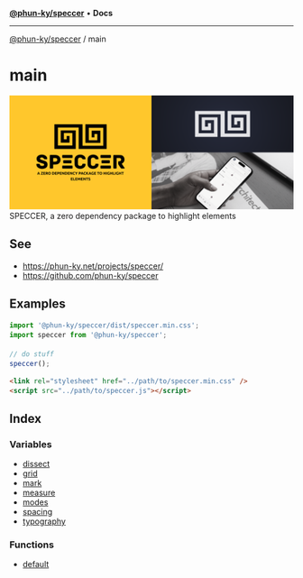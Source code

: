 [**@phun-ky/speccer**](../README.md) • **Docs**

***

[@phun-ky/speccer](../README.md) / main

# main

![Speccer hero, with logo and slogan: A zero dependency package to highlight elements](https://github.com/phun-ky/speccer/blob/main/public/speccer-hero.png?raw=true)
SPECCER, a zero dependency package to highlight elements

## See

 - https://phun-ky.net/projects/speccer/
 - https://github.com/phun-ky/speccer

## Examples

```typescript
import '@phun-ky/speccer/dist/speccer.min.css';
import speccer from '@phun-ky/speccer';

// do stuff
speccer();
```

```html
<link rel="stylesheet" href="../path/to/speccer.min.css" />
<script src="../path/to/speccer.js"></script>
```

## Index

### Variables

- [dissect](variables/dissect.md)
- [grid](variables/grid.md)
- [mark](variables/mark.md)
- [measure](variables/measure.md)
- [modes](variables/modes.md)
- [spacing](variables/spacing.md)
- [typography](variables/typography.md)

### Functions

- [default](functions/default.md)

